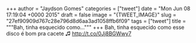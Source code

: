 
+++
author = "Jaydson Gomes"
categories = ["tweet"]
date = "Mon Jun 08 17:19:04 +0000 2015"
draft = false
image = "{TWEET_IMAGE}"
slug = "27ef90909d767c28e796d8d6aa3ad1058ffb6f09"
tags = ["tweet"]
title = """Bah, tinha esquecido como..."""
+++
Bah, tinha esquecido como esse disco é bom pra cacete ♫ http://t.co/0Jj8BGWwy7
